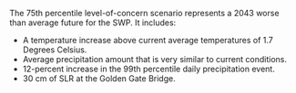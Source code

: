 The 75th percentile level-of-concern scenario represents a 2043 worse than 
average future for the SWP. It includes:
* A temperature increase above current average temperatures of 1.7 Degrees Celsius.
* Average precipitation amount that is very similar to current conditions.
* 12-percent increase in the 99th percentile daily precipitation event.
* 30 cm of SLR at the Golden Gate Bridge.